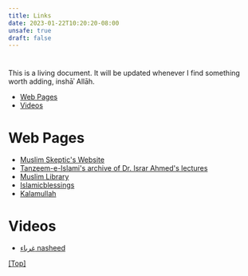 ```yaml
--- 
title: Links
date: 2023-01-22T10:20:20-08:00
unsafe: true
draft: false
---
```


# <a name="top"></a>

This is a living document. It will be updated whenever I find something worth adding, inshāʾ Allāh.

* [Web Pages](#web-pages)
* [Videos](#videos)

# <a name="web-pages"></a>

# Web Pages 

* [Muslim Skeptic's Website](https://muslimskeptic.com)
* [Tanzeem-e-Islami's archive of Dr. Israr Ahmed's lectures](https://tanzeem.org/speakers/dr-israr-ahmad/)
* [Muslim Library](https://www.muslim-library.com/?lang=English)
* [Islamicblessings](http://www.islamicblessings.com/)
* [Kalamullah](https://kalamullah.com/)

# <a name="videos"></a>

# Videos

* [غرباء nasheed](https://www.youtube.com/watch?v=NTJYPNHJuiE)

[[Top]](#top)
